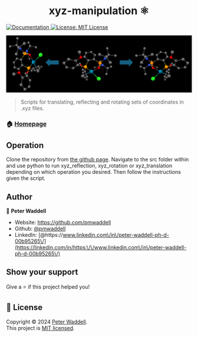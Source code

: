 <h1 align="center">xyz-manipulation ⚛️</h1>
<p>
  <a href="https://readthedocs.org/projects/xyz-manipulation/" target="_blank">
    <img alt="Documentation" src="https://img.shields.io/badge/documentation-yes-brightgreen.svg" />
  </a>
  <a href="https://www.mit.edu/~amini/LICENSE.md" target="_blank">
    <img alt="License: MIT License" src="https://img.shields.io/badge/License-MIT License-yellow.svg" />
  </a>
</p>

![logo](logo.PNG)

> Scripts for translating, reflecting and rotating sets of coordinates in .xyz files.

### 🏠 [Homepage](https://github.com/pmwaddell/xyz-manipulation)

## Operation

Clone the repository from [the github page](https://github.com/pmwaddell/xyz-manipulation). Navigate to the src folder 
within and use python to run xyz_reflection, xyz_rotation or xyz_translation depending on which operation you desired.
Then follow the instructions given the script.

## Author

👤 **Peter Waddell**

* Website: https://github.com/pmwaddell
* Github: [@pmwaddell](https://github.com/pmwaddell)
* LinkedIn: [@https:\/\/www.linkedin.com\/in\/peter-waddell-ph-d-00b95265\/](https://linkedin.com/in/https:\/\/www.linkedin.com\/in\/peter-waddell-ph-d-00b95265\/)

## Show your support

Give a ⭐️ if this project helped you!

## 📝 License

Copyright © 2024 [Peter Waddell](https://github.com/pmwaddell).<br />
This project is [MIT licensed](https://www.mit.edu/~amini/LICENSE.md).
